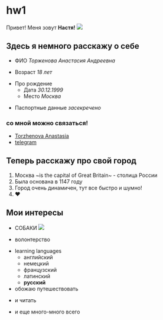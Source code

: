 # hw1
Привет! Меня зовут **Настя!** 
![](https://pp.userapi.com/c639425/v639425893/8ea4/08KuO1wH-HY.jpg)
## Здесь я немного расскажу о себе
+ ФИО *Торженова Анастасия Андреевна* 
- Возраст *18 лет*
+ Про рождение
  - Дата *30.12.1999*
  + Место *Москва*
- Паспортные данные *засекречено*
### со мной можно связаться!
 * [Torzhenova Anastasia](mailto:torzhenova@bk.ru)
 * [telegram](http://t.me/anastasia_torzhenova "пишите сюда")
 ## Теперь расскажу про свой город
 1. Москва ~is the capital of Great Britain~ - столица России
 2. Была основана в 1147 году
 3. Город очень динамичен, тут все быстро и шумно! 
 4. ❤
 ## Мои интересы 
 + СОБАКИ
 ![](https://findthe.pet/wp-content/uploads/2016/09/jack-russell-puppies-for-sale-temperament-1024x768.jpg)
 - волонтерство 
 + learning languages 
   - английский 
   + немецкий 
   - французский 
   + латинский 
   - __русский__ 
+ обожаю путешествовать
- и читать 
+ и еще много-много всего
